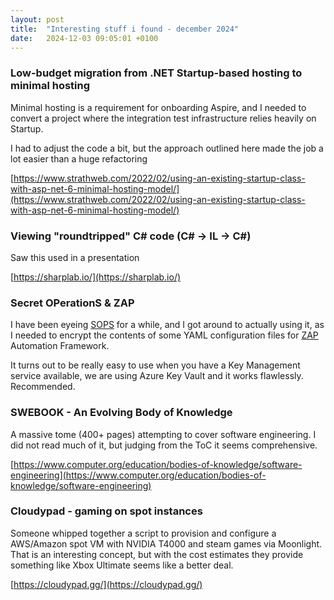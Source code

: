 ```yaml
---
layout: post
title:  "Interesting stuff i found - december 2024"
date:   2024-12-03 09:05:01 +0100
---
```

### Low-budget migration from .NET Startup-based hosting to minimal hosting
Minimal hosting is a requirement for onboarding Aspire, and I needed to convert a project where the integration test infrastructure relies heavily on Startup.

I had to adjust the code a bit, but the approach outlined here made the job a lot easier than a huge refactoring

[https://www.strathweb.com/2022/02/using-an-existing-startup-class-with-asp-net-6-minimal-hosting-model/](https://www.strathweb.com/2022/02/using-an-existing-startup-class-with-asp-net-6-minimal-hosting-model/)

### Viewing "roundtripped" C# code (C# -> IL -> C#)
Saw this used in a presentation

[https://sharplab.io/](https://sharplab.io/)

### Secret OPerationS & ZAP
I have been eyeing [SOPS](https://getsops.io/) for a while, and I got around to actually using it, as I needed to encrypt the contents of some YAML configuration files for [ZAP](https://www.zaproxy.org/) Automation Framework.

It turns out to be really easy to use when you have a Key Management service available, we are using Azure Key Vault and it works flawlessly. Recommended.

### SWEBOOK - An Evolving Body of Knowledge
A massive tome (400+ pages) attempting to cover software engineering. I did not read much of it, but judging from the ToC it seems comprehensive.

[https://www.computer.org/education/bodies-of-knowledge/software-engineering](https://www.computer.org/education/bodies-of-knowledge/software-engineering)

### Cloudypad - gaming on spot instances
Someone whipped together a script to provision and configure a AWS/Amazon spot VM with NVIDIA T4000 and steam games via Moonlight. That is an interesting concept, but with the cost estimates they provide something like Xbox Ultimate seems like a better deal.

[https://cloudypad.gg/](https://cloudypad.gg/)
